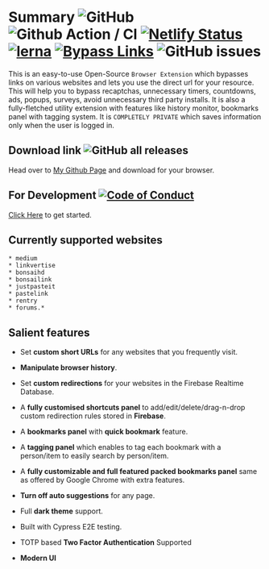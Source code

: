 # Summary ![GitHub](https://img.shields.io/github/license/amitsingh-007/bypass-links?color=blue) ![Github Action / CI](https://github.com/amitsingh-007/bypass-links/workflows/CI/badge.svg) [![Netlify Status](https://api.netlify.com/api/v1/badges/8ad5c745-a8d8-42b6-8467-6c4b4285cd34/deploy-status)](https://app.netlify.com/sites/bypass-links/deploys) [![lerna](https://img.shields.io/badge/maintained%20with-lerna-cc00ff.svg)](https://lerna.js.org/) [![Bypass Links](https://img.shields.io/endpoint?url=https://dashboard.cypress.io/badge/simple/drjgmi&style=flat&logo=cypress)](https://dashboard.cypress.io/projects/drjgmi/runs) ![GitHub issues](https://img.shields.io/github/issues/amitsingh-007/bypass-links)

This is an easy-to-use Open-Source `Browser Extension` which bypasses links on various websites and lets you use the direct url for your resource. This will help you to bypass recaptchas, unnecessary timers, countdowns, ads, popups, surveys, avoid unnecessary third party installs. It is also a fully-fletched utility extension with features like history monitor, bookmarks panel with tagging system. It is `COMPLETELY PRIVATE` which saves information only when the user is logged in.

## Download link ![GitHub all releases](https://img.shields.io/github/downloads/amitsingh-007/bypass-links/total?color=success)

Head over to [My Github Page](https://amitsingh-007.github.io/bypass-links/) and download for your browser.

## For Development [![Code of Conduct](https://img.shields.io/badge/code%20of-conduct-ff69b4.svg?style=flat)](https://github.com/amitsingh-007/bypass-links/blob/main/CONTRIBUTING.md)

[Click Here](https://github.com/amitsingh-007/bypass-links/blob/main/CONTRIBUTING.md) to get started.

## Currently supported websites

    * medium
    * linkvertise
    * bonsaihd
    * bonsailink
    * justpasteit
    * pastelink
    * rentry
    * forums.*

## Salient features

- Set **custom short URLs** for any websites that you frequently visit.

- **Manipulate browser history**.

- Set **custom redirections** for your websites in the Firebase Realtime Database.

- A **fully customised shortcuts panel** to add/edit/delete/drag-n-drop custom redirection rules stored in **Firebase**.

- A **bookmarks panel** with **quick bookmark** feature.

- A **tagging panel** which enables to tag each bookmark with a person/item to easily search by person/item.

- A **fully customizable and full featured packed bookmarks panel** same as offered by Google Chrome with extra features.

- **Turn off auto suggestions** for any page.

- Full **dark theme** support.

- Built with Cypress E2E testing.

- TOTP based **Two Factor Authentication** Supported

- **Modern UI**
